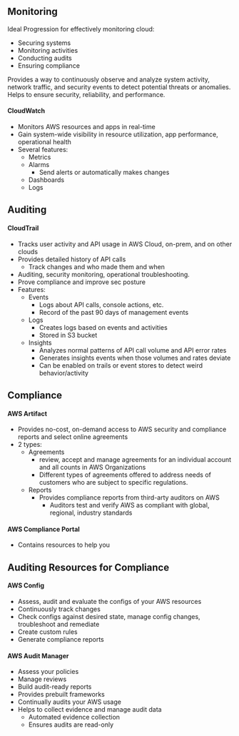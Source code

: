 ## Monitoring
Ideal Progression for effectively monitoring cloud:
- Securing systems
- Monitoring activities
- Conducting audits
- Ensuring compliance

Provides a way to continuously observe and analyze system activity, network traffic, and security events to detect potential threats or anomalies. Helps to ensure security, reliability, and performance.

#### CloudWatch
- Monitors AWS resources and apps in real-time
- Gain system-wide visibility in resource utilization, app performance, operational health
- Several features:
	- Metrics
	- Alarms
		- Send alerts or automatically makes changes
	- Dashboards
	- Logs

## Auditing
#### CloudTrail
- Tracks user activity and API usage in AWS Cloud, on-prem, and on other clouds
- Provides detailed history of API calls
	- Track changes and who made them and when
- Auditing, security monitoring, operational troubleshooting.
- Prove compliance and improve sec posture
- Features:
	- Events
		- Logs about API calls, console actions, etc.
		- Record of the past 90 days of management events
	- Logs
		- Creates logs based on events and activities
		- Stored in S3 bucket
	- Insights
		- Analyzes normal patterns of API call volume and API error rates
		- Generates insights events when those volumes and rates deviate
		- Can be enabled on trails or event stores to detect weird behavior/activity

## Compliance
#### AWS Artifact
- Provides no-cost, on-demand access to AWS security and compliance reports and select online agreements
- 2 types:
	- Agreements
		- review, accept and manage agreements for an individual account and all counts in AWS Organizations
		- Different types of agreements offered to address needs of customers who are subject to specific regulations. 
	- Reports
		- Provides compliance reports from third-arty auditors on AWS
			- Auditors test and verify AWS as compliant with global, regional, industry standards

#### AWS Compliance Portal
- Contains resources to help you

## Auditing Resources for Compliance
#### AWS Config
- Assess, audit and evaluate the configs of your AWS resources
- Continuously track changes
- Check configs against desired state, manage config changes, troubleshoot and remediate
- Create custom rules
- Generate compliance reports

#### AWS Audit Manager
- Assess your policies
- Manage reviews
- Build audit-ready reports
- Provides prebuilt frameworks
- Continually audits your AWS usage
- Helps to collect evidence and manage audit data
	- Automated evidence collection
	- Ensures audits are read-only